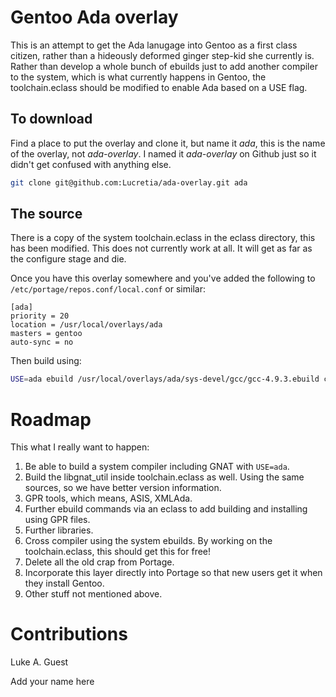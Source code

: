 # Gentoo Ada overlay

This is an attempt to get the Ada lanugage into Gentoo as a first class citizen, rather than a hideously deformed ginger
step-kid she currently is. Rather than develop a whole bunch of ebuilds just to add another compiler to the system, which
is what currently happens in Gentoo, the toolchain.eclass should be modified to enable Ada based on a USE flag.

## To download

Find a place to put the overlay and clone it, but name it *ada*, this is the name of the overlay, not *ada-overlay*. I
named it *ada-overlay* on Github just so it didn't get confused with anything else.

```bash
git clone git@github.com:Lucretia/ada-overlay.git ada
```

## The source

There is a copy of the system toolchain.eclass in the eclass directory, this has been modified. This does not currently
work at all. It will get as far as the configure stage and die.

Once you have this overlay somewhere and you've added the following to ```/etc/portage/repos.conf/local.conf``` or similar:

```
[ada]
priority = 20
location = /usr/local/overlays/ada
masters = gentoo
auto-sync = no
```

Then build using:

```bash
USE=ada ebuild /usr/local/overlays/ada/sys-devel/gcc/gcc-4.9.3.ebuild compile
```

# Roadmap

This what I really want to happen:

1. Be able to build a system compiler including GNAT with ```USE=ada```.
2. Build the libgnat_util inside toolchain.eclass as well. Using the same sources, so we have better version information.
3. GPR tools, which means, ASIS, XMLAda.
4. Further ebuild commands via an eclass to add building and installing using GPR files.
5. Further libraries.
6. Cross compiler using the system ebuilds. By working on the toolchain.eclass, this should get this for free!
7. Delete all the old crap from Portage.
8. Incorporate this layer directly into Portage so that new users get it when they install Gentoo.
9. Other stuff not mentioned above.

# Contributions

Luke A. Guest

Add your name here
